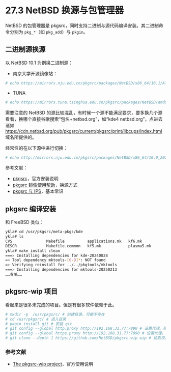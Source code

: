 # 27.3 NetBSD 换源与包管理器


NetBSD 的包管理器是 pkgsrc，同时支持二进制与源代码编译安装。其二进制命令分别为 `pkg_*`（如 `pkg_add`）与 `pkgin`。

## 二进制源换源

以 NetBSD 10.1 为例换二进制源：

- 南京大学开源镜像站：

```sh
# echo https://mirrors.nju.edu.cn/pkgsrc/packages/NetBSD/x86_64/10.1/All/  > /usr/pkg/etc/pkgin/repositories.conf
```

- TUNA

```sh
# echo https://mirrors.tuna.tsinghua.edu.cn/pkgsrc/packages/NetBSD/amd64/10.1/All/  > /usr/pkg/etc/pkgin/repositories.conf
```

需要注意的 NetBSD 的源比较混乱，有时候一个源不能满足要求，要多换几个源看看，换哪个直接谷歌搜索“包名+netbsd.org”，如“kde4 netbsd.org”，点进去诸如 <https://cdn.netbsd.org/pub/pkgsrc/current/pkgsrc/print/libcups/index.html> 域名所提供的。

经常性的在以下源中进行切换：

```sh
# echo http://mirrors.nju.edu.cn/pkgsrc/packages/NetBSD/x86_64/10.0_2024Q4/All/  > /usr/pkg/etc/pkgin/repositories.conf
```

参考文献：

- [pkgsrc](https://www.pkgsrc.org/)，官方安装说明
- [pkgsrc 镜像使用帮助](https://mirrors.tuna.tsinghua.edu.cn/help/pkgsrc/)，换源方式
- [pkgsrc 与 IPS](https://nanxiao.me/pkgsrc-ang-ips/)，基本常识

## pkgsrc 编译安装

和 FreeBSD 类似：

```sh
ykla# cd /usr/pkgsrc/meta-pkgs/kde
ykla# ls
CVS               Makefile          applications.mk   kf6.mk            plasma6.mk
DESCR             Makefile.common   kf5.mk            plasma5.mk
ykla# make install clean
===> Installing dependencies for kde-20240828
=> Tool dependency mktools-[0-9]*: NOT found
=> Verifying reinstall for ../../pkgtools/mktools
===> Installing dependencies for mktools-20250213
……省略……
```

## pkgsrc-wip 项目

看起来是很多未完成的项目。但是有很多软件依赖于此。

```sh
# mkdir -p  /usr/pkgsrc/ # 创建目录。可能不存在
# cd /usr/pkgsrc/ # 进入目录
# pkgin install git # 安装 git
# git config --global http.proxy http://192.168.31.77:7890 # 设置代理。照抄不管用
# git config --global https.proxy http://192.168.31.77:7890 # 设置代理。照抄不管用
# git clone --depth 1 https://github.com/NetBSD/pkgsrc-wip wip # 拉取项目
```

### 参考文献

- [The pkgsrc-wip project](https://pkgsrc.org/wip)，官方使用说明
